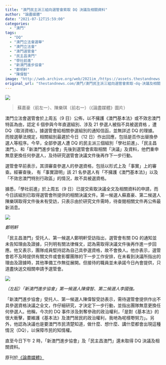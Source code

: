 ```yaml
---
title: "澳門民主派三組向選管會索取 DQ 決議及相關資料"
author: "論盡媒體"
date: "2021-07-12T15:59:00"
categories:
  - "澳門"
tags:
  - "DQ"
  - "澳門立法會選舉"
  - "澳門立法會"
  - "澳門選管會"
  - "民主昌澳門"
  - "學社前進"
  - "新澳門進步協會"
  - "鄭明軒"
  - "陳偉智"
image: "http://web.archive.org/web/2021im_/https://assets.thestandnews.com/media/photos/478784987449.png"
original_url: "thestandnews.com/澳門/澳門民主派三組向選管會索取-dq-決議及相關資料"
---
```

![](http://web.archive.org/web/2021im_/https://assets.thestandnews.com/media/photos/478784987449.png)
> 蘇嘉豪（前左一）、陳樂琪（前右一）（《論盡媒體》圖片）

澳門立法會選管會於上周五（9 日）公佈，以不擁護《澳門基本法》或不效忠澳門特區為由，認定 6 個參與今年直選組別、涉及 21 參選人被指不具被選資格 ，遭 DQ（取消資格）。據選管會給相關參選組別的通知信函，並無詳述 DQ 的理據。而按選舉法規定，相關組別最遲於今日（12 日）作出回應，包括是否作出替換參選人等程序。今早，全部參選人遭 DQ 的民主派三個組別「學社前進」、「民主昌澳門」、和「新澳門進步協會」先後到選管會索取相關「決議」及資料，他們重申無意更換任何參選人，及待研究選管會決議文件後再作下一步行動。

選管會早前表示，其須審查參選人的參選資格，包括以形式上及「事實」上的審查。經審查後， 有「事實證明」該 21 名參選人有「不擁護《澳門基本法》」以及「不效忠澳門特別行政區」的情況，故不具被選資格。

據悉，「學社前進」於上周五（9 日）已提交索取決議全文及相關資料的申請，而今日該組別已取得選管會所提供的相關決議文件。第一候選人蘇嘉豪、第二候選人陳樂琪取得文件後未有受訪，只表示由於研究文件需時，待查閱相關文件再公佈最新消息。

_![](http://web.archive.org/web/2021im_/https://aamacau.com/files/uploads/2021/07/aamacau-photo-210712_0712_0720.jpeg)_

_鄭明軒_

「民主昌澳門」受托人、第一候選人鄭明軒受訪指出，選管會有關 DQ 的通知並未告知理由及證據，只列明有關法律條文，認為需取得決議文件後再作進一步回應。他又表示，團隊成員堅持認為自己具參選資格，故不會換人。他亦表示，選管會若不及時提供有關文件或會影響團隊的下一步工作安排，在未看到決議所指出的理由及證據時，其他準備工作無從展開。但接待的職員並未承諾今日內會提供，只道盡快送交相關申請予選管會。

_![](http://web.archive.org/web/2021im_/https://aamacau.com/files/uploads/2021/07/aamacau-photo-210712_0712_0721.jpg)_

_（左起）「新澳門進步協會」第一候選人陳偉智、第二候選人李國強。_

「新澳門進步協會」受托人、第一候選人陳偉智受訪表示，需待選管會提供作出不具參選資格決議之全文，作仔細研究，才決定下一步行動，並指出團隊無意更換任何參選人。他稱，今次的 DQ 事件涉及剝奪參政的政治權利，「是對《基本法》的很大衝擊，要維護《基本法》及澳門居民的政治權利，我哋為呢樣嘢努力」。另外，他認為決議也是要澳門市民清楚知道，做什麼、想什麼、講什麼都會出現這種情況（DQ），以保障市民的知情權。

直至今日下午 2 時，「新澳門進步協會」及「民主昌澳門」還未取得 DQ 決議及相關資料。

原刊於[《論盡媒體》](http://web.archive.org/web/20211229132508/https://aamacau.com/2021/07/12/%E6%B0%91%E4%B8%BB%E6%B4%BE3%E7%B5%84%E5%90%91%E9%81%B8%E7%AE%A1%E6%9C%83%E7%B4%A2%E5%8F%96dq%E6%B1%BA%E8%AD%B0%E5%8F%8A%E7%9B%B8%E9%97%9C%E8%B3%87%E6%96%99/)